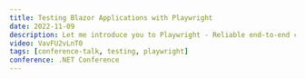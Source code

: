 ```yaml
---
title: Testing Blazor Applications with Playwright
date: 2022-11-09
description: Let me introduce you to Playwright - Reliable end-to-end cross browser testing for modern web apps, by Microsoft and fully open source. Playwright's codegen generates tests for you so now you really have no excuses. It's time to play your tests wright
video: VavFU2vLnT0
tags: [conference-talk, testing, playwright]
conference: .NET Conference
---
```

